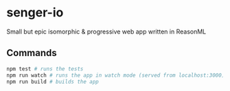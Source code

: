 # senger-io

Small but epic isomorphic & progressive web app written in ReasonML

## Commands

```sh
npm test # runs the tests
npm run watch # runs the app in watch mode (served from localhost:3000)
npm run build # builds the app
```

